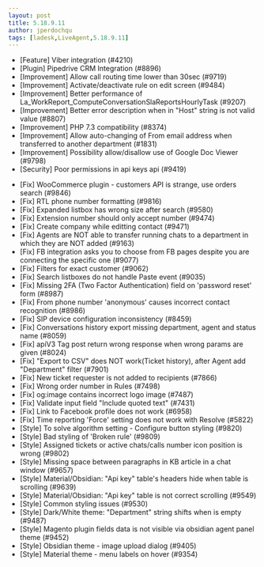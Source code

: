 ```yaml
---
layout: post
title: 5.18.9.11
author: jperdochqu
tags: [ladesk,LiveAgent,5.18.9.11]
---
```


- [Feature] Viber integration (#4210)
- [Plugin] Pipedrive CRM Integration (#8896)
- [Improvement] Allow call routing time lower than 30sec (#9719)
- [Improvement] Activate/deactivate rule on edit screen (#9484)
- [Improvement] Better performance of La_WorkReport_ComputeConversationSlaReportsHourlyTask (#9207)
- [Improvement] Better error description when in "Host" string is not valid value (#8807)
- [Improvement] PHP 7.3 compatibility (#8374)
- [Improvement] Allow auto-changing of From email address when transferred to another department (#1831)
- [Improvement] Possibility allow/disallow use of Google Doc Viewer (#9798)
- [Security] Poor permissions in api keys api (#9419)

<!--more-->

- [Fix] WooCommerce plugin - customers API is strange, use orders search (#9846)
- [Fix] RTL phone number formatting (#9816)
- [Fix] Expanded listbox has wrong size after search (#9580)
- [Fix] Extension number should only accept number (#9474)
- [Fix] Create company while editting contact (#9471)
- [Fix] Agents are NOT able to transfer running chats to a department in which they are NOT added (#9163)
- [Fix] FB integration asks you to choose from FB pages despite you are connecting the specific one (#9077)
- [Fix] Filters for exact customer (#9062)
- [Fix] Search listboxes do not handle Paste event (#9035)
- [Fix] Missing 2FA (Two Factor Authentication) field on 'password reset' form (#8987)
- [Fix] From phone number 'anonymous' causes incorrect contact recognition (#8986)
- [Fix] SIP device configuration inconsistency (#8459)
- [Fix] Conversations history export missing department, agent and status name (#8059)
- [Fix] apiV3 Tag post return wrong response when wrong params are given (#8024)
- [Fix] "Export to CSV" does NOT work(Ticket history), after Agent add "Department" filter (#7901)
- [Fix] New ticket requester is not added to recipients (#7866)
- [Fix] Wrong order number in Rules (#7498)
- [Fix] og:image contains incorrect logo image (#7487)
- [Fix] Validate input field "Include quoted text" (#7431)
- [Fix] Link to Facebook profile does not work (#6958)
- [Fix] Time reporting 'Force' setting does not work with Resolve (#5822)
- [Style] To solve algorithm setting - Configure button styling (#9820)
- [Style] Bad styling of 'Broken rule' (#9809)
- [Style] Assigned tickets or active chats/calls number icon position is wrong (#9802)
- [Style] Missing space between paragraphs in KB article in a chat window (#9657)
- [Style] Material/Obsidian: "Api key" table's headers hide when table is scrolling (#9639)
- [Style] Material/Obsidian: "Api key" table is not correct scrolling (#9549)
- [Style] Common styling issues (#9530)
- [Style] Dark/White theme: "Department" string shifts when is empty (#9487)
- [Style] Magento plugin fields data is not visible via obsidian agent panel theme (#9452)
- [Style] Obsidian theme - image upload dialog (#9405)
- [Style] Material theme - menu labels on hover (#9354)
